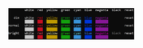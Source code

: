 <img src="https://raw.githubusercontent.com/DanGill/scprint/master/media/001.png" alt="stdout" title="stdout" width="50%" height="50%" />
